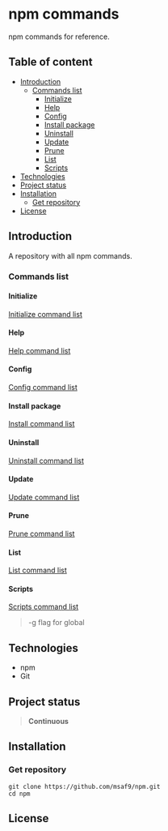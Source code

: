 <h1> npm commands </h1>
npm commands for reference.

<h2>Table of content</h2>

- [Introduction](#introduction)
  - [Commands list](#commands-list)
    - [Initialize](#initialize)
    - [Help](#help)
    - [Config](#config)
    - [Install package](#install-package)
    - [Uninstall](#uninstall)
    - [Update](#update)
    - [Prune](#prune)
    - [List](#list)
    - [Scripts](#scripts)
- [Technologies](#technologies)
- [Project status](#project-status)
- [Installation](#installation)
  - [Get repository](#get-repository)
- [License](#license)

## Introduction

A repository with all npm commands.

### Commands list

#### Initialize

[Initialize command list](INITIALIZE.md 'Initialize Commands')

#### Help

[Help command list](HELP.md 'Help Commands')

#### Config

[Config command list](CONFIG.md 'Config Commands')

#### Install package

[Install command list](INSTALL.md 'Install Commands')

#### Uninstall

[Uninstall command list](UNINSTALL.md 'Uninstall Commands')

#### Update

[Update command list](UPDATE.md 'Update Commands')

#### Prune

[Prune command list](PRUNE.md 'Prune Commands')

#### List

[List command list](LIST.md 'List Commands')

#### Scripts

[Scripts command list](SCRIPTS.md 'Scripts Commands')

> -g flag for global

## Technologies

- npm
- Git

## Project status

> **Continuous**

## Installation

### Get repository

```git
git clone https://github.com/msaf9/npm.git
cd npm
```

## License
